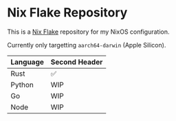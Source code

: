 # Nix Flake Repository

This is a [Nix Flake](https://nixos.wiki/wiki/Flakes) repository for my NixOS configuration.

Currently only targetting `aarch64-darwin` (Apple Silicon).

| Language  | Second Header |
| --------- | ------------- |
| Rust      |      ✅       |
| Python    | WIP  |
| Go        | WIP  |
| Node      | WIP  |
